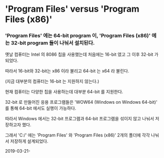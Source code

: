 # 'Program Files' versus 'Program Files (x86)'

### 'Program Files' 에는 64-bit program 이, 'Program Files (x86)' 에는 32-bit program 들이 나눠서 설치된다.

옛날 컴퓨터는 Intel 의 8086 칩을 사용했는데 처음에는 16-bit 였고 그 이후 32-bit 가 되었다.

따라서 16-bit와 32-bit는 x86 이라 불리고 64-bit 는 x64 라 불린다.

(지금 대부분의 컴퓨터는 16-bit 는 지원하지 않는다.)

현재 컴퓨터는 다양한 칩을 사용하는데 대부분 64-bit 를 지원한다.

32-bit 로 만들어진 응용 프로그램들은 'WOW64 (Windows on Windows 64-bit)' 를 통해 64-bit 에서도 실행이 가능하다.

따라서 Windows 에서는 32-bit 프로그램과 64-bit 프로그램을 섞이지 않고 나눠서 저장하고자 했다.

그래서 'C:/' 에는 'Program Files' 와 'Program Files (x86)' 2개의 폴더에 각각 나눠서 저장하게 설계되었다.

2019-03-21-
